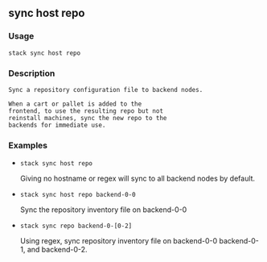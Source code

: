 ## sync host repo

### Usage

`stack sync host repo`

### Description


	Sync a repository configuration file to backend nodes.
	
	When a cart or pallet is added to the 
	frontend, to use the resulting repo but not
	reinstall machines, sync the new repo to the 
	backends for immediate use.

	

### Examples

* `stack sync host repo`

   Giving no hostname or regex will sync
	to all backend nodes by default.

* `stack sync host repo backend-0-0`

   Sync the repository inventory file on backend-0-0

* `stack sync repo backend-0-[0-2]`

   Using regex, sync repository inventory file on backend-0-0
	backend-0-1, and backend-0-2.



